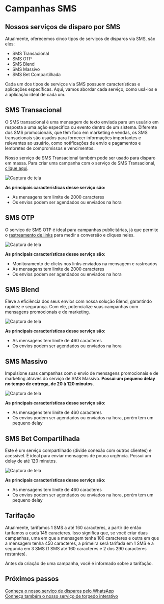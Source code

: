 <script setup>
  import NoteComponent from './components/Note.md';
  import AsideArticle from "./components/AsideArticle.vue";
</script>

<div style="margin-bottom: 2rem">
  <NoteComponent/>
</div>

# Campanhas SMS

<AsideArticle/>

## Nossos serviços de disparo por SMS

Atualmente, oferecemos cinco tipos de serviços de disparos via SMS, são eles:

- SMS Transacional
- SMS OTP
- SMS Blend
- SMS Massivo
- SMS Bet Compartilhada

Cada um dos tipos de serviços via SMS possuem características e aplicações específicas. Aqui, vamos abordar cada
serviço, como usá-los e a aplicação ideal de cada um.

## SMS Transacional

O SMS transacional é uma mensagem de texto enviada para um usuário em resposta a uma ação específica ou evento dentro de um sistema. Diferente dos SMS promocionais, que têm foco em marketing e vendas, os SMS transacionais são usados para fornecer informações importantes e relevantes ao usuário, como notificações de envio e pagamentos e lembretes de compromissos e vencimentos.

Nosso serviço de SMS Transacional também pode ser usado para disparo em massa. Para criar uma campanha com o serviço de SMS Transacional, [clique aqui](/create-campaigns). 

![Captura de tela](/img/tutorial/cp-sms-1.png)

**As principais características desse serviço são:**
- As mensagens tem limite de 2000 caracteres
- Os envios podem ser agendados ou enviados na hora

## SMS OTP

O serviço de SMS OTP é ideal para campanhas publicitárias, já que permite o [rastreamento de links](/trackers-links) para medir a conversão e cliques neles. 

![Captura de tela](/img/tutorial/cp-sms-2.png)

**As principais características desse serviço são:**
- Monitoramento de clicks nos links enviados na mensagem e rastreados
- As mensagens tem limite de 2000 caracteres
- Os envios podem ser agendados ou enviados na hora

## SMS Blend

Eleve a eficiência dos seus envios com nossa solução Blend, garantindo rapidez e segurança. Com ele, potencialize suas campanhas com mensagens promocionais e de marketing.

![Captura de tela](/img/tutorial/cp-sms-3.png)

**As principais características desse serviço são:**
- As mensagens tem limite de 460 caracteres
- Os envios podem ser agendados ou enviados na hora

## SMS Massivo

Impulsione suas campanhas com o envio de mensagens promocionais e de marketing através do serviço de SMS Massivo. **Possui um pequeno delay no tempo de entrega, de 20 à 120 minutos**.

![Captura de tela](/img/tutorial/cp-sms-4.png)

**As principais características desse serviço são:**
- As mensagens tem limite de 460 caracteres
- Os envios podem ser agendados ou enviados na hora, porém tem um pequeno delay

## SMS Bet Compartilhada

Este é um serviço compartilhado (divide conexão com outros clientes) e acessível. É ideal para enviar mensagens de pouca urgência. Possui um delay de até 120 minutos.

![Captura de tela](/img/tutorial/cp-sms-5.png)

**As principais características desse serviço são:**
- As mensagens tem limite de 460 caracteres
- Os envios podem ser agendados ou enviados na hora, porém tem um pequeno delay

## Tarifação

Atualmente, tarifamos 1 SMS a até 160 caracteres, a partir de então tarifamos a cada 145 caracteres. Isso significa que, se você criar duas campanhas, uma em que a mensagem tenha 100 caracteres e outra em que a mensagem tenha 450 caracteres, a primeira será tarifada em 1 SMS e a segunda em 3 SMS (1 SMS até 160 caracteres e 2 dos 290 caracteres restantes). 

Antes da criação de uma campanha, você é informado sobre a tarifação. 

## Próximos passos 

[Conheça o nosso serviço de disparos pelo WhatsApp](/whatsapp-campaigns)  
[Conheça também o nosso serviço de torpedo interativo](/torpedo-campaings)